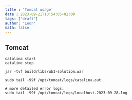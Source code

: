 ```yaml
---
title : 'Tomcat usage'
date : 2023-09-21T10:54:05+02:00
tags: ["draft"]
author: "Leon"
math: false
---
```


## Tomcat

```shell
catalina start
cataline stop
```

```shell
jar -tvf build/libs/ub1-solution.war 
```

```shell
sudo tail -99f /opt/tomcat/logs/catalina.out

# more detailed error logs:
sudo tail -99f /opt/tomcat/logs/localhost.2023-09-28.log
```

